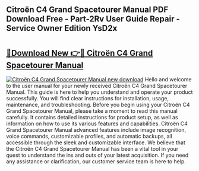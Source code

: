 ## Citroën C4 Grand Spacetourer Manual PDF Download Free - Part-2Rv User Guide Repair - Service Owner Edition YsD2x

# <h2><a href="http://cf11106.oget.top/?id=Citro%c3%abn+C4+Grand+Spacetourer+Manual">🔗Download New 👉🔴 Citroën C4 Grand Spacetourer Manual</a></h2>

[![Citroën C4 Grand Spacetourer Manual new download](https://i.imgur.com/5g1atiW.png)](http://cf11106.oget.top/?id=Citro%c3%abn+C4+Grand+Spacetourer+Manual)
Hello and welcome to the user manual for your newly received Citroën C4 Grand Spacetourer Manual. This guide is here to help you understand and operate your product successfully. You will find clear instructions for installation, usage, maintenance, and troubleshooting. Before you begin using your Citroën C4 Grand Spacetourer Manual, please take a moment to read this manual carefully. It contains detailed instructions for product setup, as well as information on how to use its various features and capabilities. Citroën C4 Grand Spacetourer Manual advanced features include image recognition, voice commands, customizable profiles, and automatic backups, all accessible through the sleek and customizable interface. We believe that the Citroën C4 Grand Spacetourer Manual has been a vital tool in your quest to understand the ins and outs of your latest acquisition. If you need any assistance or clarification, our customer service team is here to help.
